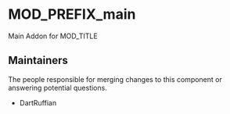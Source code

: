 MOD_PREFIX_main
===================

Main Addon for MOD_TITLE

## Maintainers

The people responsible for merging changes to this component or answering potential questions.

- DartRuffian